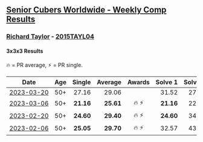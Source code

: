 <style>table {white-space: nowrap;}</style>
<link rel="stylesheet" type="text/css" href="/scw-comp/css/flags.css" />

## [Senior Cubers Worldwide - Weekly Comp Results](/scw-comp/results/)
### [Richard Taylor](README.md) - [2015TAYL04](https://www.worldcubeassociation.org/persons/2015TAYL04?event=333)

#### 3x3x3 Results

<span style="white-space: nowrap;">🔥 = PR average</span>, <span style="white-space: nowrap;">⚡ = PR single</span>.

| Date | Age | Single | Average | Awards | Solve 1 | Solve 2 | Solve 3 | Solve 4 | Solve 5 | Video |
| :--: | :--: | --: | --: | :--: | --: | --: | --: | --: | --: | :-- |
| [2023-03-20](../../results/2023-03-20/333.md) | 50+ | 27.16 | 29.06 |  | 31.52 | 27.16 | 27.85 | 32.15 | 27.80 | [Desktop](https://www.facebook.com/100004166389252/videos/779708233492110) / [Mobile](https://m.facebook.com/100004166389252/videos/779708233492110) |
| [2023-03-06](../../results/2023-03-06/333.md) | 50+ | **21.16** | **25.61** | 🔥 ⚡ | **21.16** | 22.73 | 27.32 | DNF | 26.79 | [Desktop](https://www.facebook.com/100004166389252/videos/1191866651463776) / [Mobile](https://m.facebook.com/100004166389252/videos/1191866651463776) |
| [2023-02-20](../../results/2023-02-20/333.md) | 50+ | **24.60** | **29.40** | 🔥 ⚡ | **24.60** | 34.52 | 26.16 | 28.80 | 33.24 | [Desktop](https://www.facebook.com/100004166389252/videos/682022813672786) / [Mobile](https://m.facebook.com/100004166389252/videos/682022813672786) |
| [2023-02-06](../../results/2023-02-06/333.md) | 50+ | **25.05** | **29.70** | 🔥 ⚡ | 32.57 | 43.15 | 29.41 | **25.05** | 27.11 | [Desktop](https://www.facebook.com/100004166389252/videos/603073374488584) / [Mobile](https://m.facebook.com/100004166389252/videos/603073374488584) |


<!-- Global site tag (gtag.js) - Google Analytics -->
<script async src="https://www.googletagmanager.com/gtag/js?id=UA-86348435-3"></script>
<script>window.dataLayer = window.dataLayer || []; function gtag() {dataLayer.push(arguments);} gtag('js', new Date()); gtag('config', 'UA-86348435-3');</script>
